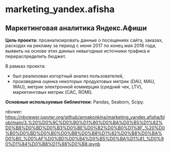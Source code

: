 # marketing_yandex.afisha
## Маркетинговая аналитика Яндекс.Афиши
**Цель проекта:** проанализировать данные о посещениях сайта, заказах, расходах на рекламу за период с июня 2017 по конец мая 2018 года, выявить на основе этих данных невыгодные источники трафика и перераспределить бюджет.

В рамках проекта:
- был реализован когортный анализ пользователей, 
- произведена оценка некоторых продуктовых метрик (DAU, MAU, WAU), метрик электронной коммерции (средний чек, LTV), маркетинговых метрик (CAC, ROMI).

**Основные используемые библиотеки:** Pandas, Seaborn, Scipy. 

nbvwer: https://nbviewer.jupyter.org/github/annakonkina/marketing_yandex.afisha/blob/main/3.%20%D0%9C%D0%B0%D1%80%D0%BA%D0%B5%D1%82%D0%B8%D0%BD%D0%B3%D0%BE%D0%B2%D0%B0%D1%8F_%20%D0%B0%D0%BD%D0%B0%D0%BB%D0%B8%D1%82%D0%B8%D0%BA%D0%B0_%D0%AF%D0%BD%D0%B4%D0%B5%D0%BA%D1%81_%D0%90%D1%84%D0%B8%D1%88%D0%B8.ipynb
